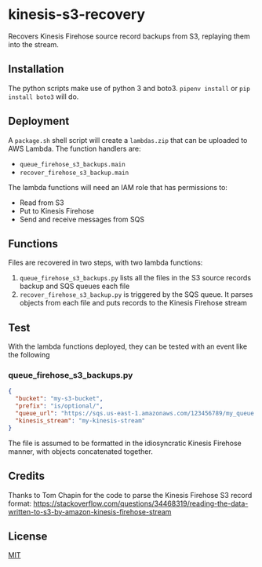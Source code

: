 # kinesis-s3-recovery

Recovers Kinesis Firehose source record backups from S3, replaying them into the stream.

## Installation

The python scripts make use of python 3 and boto3. `pipenv install` or `pip install boto3` will do.

## Deployment

A `package.sh` shell script will create a `lambdas.zip` that can be uploaded to AWS Lambda. The function handlers are:

  - `queue_firehose_s3_backups.main`
  - `recover_firehose_s3_backup.main`
  
The lambda functions will need an IAM role that has permissions to:
  - Read from S3
  - Put to Kinesis Firehose
  - Send and receive messages from SQS

## Functions

Files are recovered in two steps, with two lambda functions:

  1. `queue_firehose_s3_backups.py` lists all the files in the S3 source records backup and SQS queues each file
  2. `recover_firehose_s3_backup.py` is triggered by the SQS queue. It parses objects from each file and 
  puts records to the Kinesis Firehose stream

## Test

With the lambda functions deployed, they can be tested with an event like the following

### queue_firehose_s3_backups.py

```json
{
  "bucket": "my-s3-bucket",
  "prefix": "is/optional/",
  "queue_url": "https://sqs.us-east-1.amazonaws.com/123456789/my_queue.fifo",
  "kinesis_stream": "my-kinesis-stream"
}
```

The file is assumed to be formatted in the idiosyncratic Kinesis Firehose manner, with objects concatenated together.

## Credits

Thanks to Tom Chapin for the code to parse the Kinesis Firehose S3 record format:
https://stackoverflow.com/questions/34468319/reading-the-data-written-to-s3-by-amazon-kinesis-firehose-stream

## License

[MIT](LICENSE)